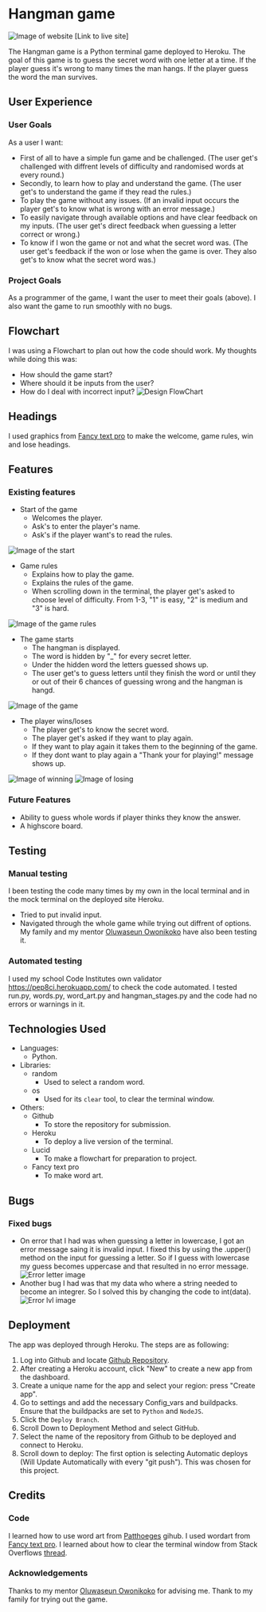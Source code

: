 # Hangman game
![Image of website](documentation/screenshots/hangman_firstpage.JPG)
[Link to live site]

The Hangman game is a Python terminal game deployed to Heroku. The goal of this game is to guess the secret word with one letter at a time. If the player guess it's wrong to many times the man hangs. If the player guess the word the man survives.

## User Experience

### User Goals
As a user I want:
* First of all to have a simple fun game and be challenged. (The user get's challenged with diffrent levels of difficulty and randomised words at every round.)
* Secondly, to learn how to play and understand the game. (The user get's to understand the game if they read the rules.)
* To play the game without any issues. (If an invalid input occurs the player get's to know what is wrong with an error message.)
* To easily navigate through available options and have clear feedback on my inputs. (The user get's direct feedback when guessing a letter correct or wrong.)
* To know if I won the game or not and what the secret word was. (The user get's feedback if the won or lose when the game is over. They also get's to know what the secret word was.)

### Project Goals
As a programmer of the game, I want the user to meet their goals (above). I also want the game to run smoothly with no bugs.

## Flowchart
I was using a Flowchart to plan out how the code should work. My thoughts while doing this was:
- How should the game start?
- Where should it be inputs from the user?
- How do I deal with incorrect input?
![Design FlowChart](documentation/screenshots/hangman_flowchart.JPG)

## Headings
I used graphics from [Fancy text pro](https://www.fancytextpro.com/) to make the welcome, game rules, win and lose headings.

## Features
### Existing features
* Start of the game
    * Welcomes the player.
    * Ask's to enter the player's name.
    * Ask's if the player want's to read the rules.

![Image of the start](documentation/screenshots/read_rules.JPG)

* Game rules
    * Explains how to play the game.
    * Explains the rules of the game.
    * When scrolling down in the terminal, the player get's asked to choose level of difficulty. From 1-3, "1" is easy, "2" is medium and "3" is hard.

![Image of the game rules](documentation/screenshots/game_rules.JPG)

* The game starts
    * The hangman is displayed.
    * The word is hidden by "_" for every secret letter.
    * Under the hidden word the letters guessed shows up. 
    * The user get's to guess letters until they finish the word or until they or out of their 6 chances of guessing wrong and the hangman is hangd. 

![Image of the game](documentation/screenshots/the_game.JPG)

* The player wins/loses
    * The player get's to know the secret word. 
    * The player get's asked if they want to play again.
    * If they want to play again it takes them to the beginning of the game.
    * If they dont want to play again a "Thank your for playing!" message shows up.

![Image of winning](documentation/screenshots/win.JPG) ![Image of losing](documentation/screenshots/fail.JPG)

### Future Features
 * Ability to guess whole words if player thinks they know the answer.
 * A highscore board.

## Testing
### Manual testing
I been testing the code many times by my own in the local terminal and in the mock terminal on the deployed site Heroku.
- Tried to put invalid input.
- Navigated through the whole game while trying out diffrent of options.
My family and my mentor [Oluwaseun Owonikoko](https://github.com/seunkoko) have also been testing it.
### Automated testing
I used my school Code Institutes own validator https://pep8ci.herokuapp.com/ to check the code automated. I tested run.py, words.py, word_art.py and hangman_stages.py and the code had no errors or warnings in it.

## Technologies Used
* Languages: 
    * Python.
* Libraries:
    * random 
        - Used to select a random word.
    * os
        - Used for its `clear` tool, to clear the terminal window.
* Others:
    * Github
        - To store the repository for submission.
    * Heroku
        - To deploy a live version of the terminal.
    * Lucid 
        - To make a flowchart for preparation to project.
    * Fancy text pro
        - To make word art. 
## Bugs
### Fixed bugs
* On error that I had was when guessing a letter in lowercase, I got an error message saing it is invalid input. I fixed this by using the .upper() method on the input for guessing a letter. So if I guess with lowercase my guess becomes uppercase and that resulted in no error message.
![Error letter image](documentation/bugs/error_letter.JPG)
* Another bug I had was that my data who where a string needed to become an integrer. So I solved this by changing the code to int(data).
![Error lvl image](documentation/bugs/error_lvl.JPG)

## Deployment
 The app was deployed through Heroku. The steps are as following:

1. Log into Github and locate [Github Repository](https://github.com/KlaraMartinsson/hangman-game).
2. After creating a Heroku account, click "New" to create a new app from the dashboard.
3. Create a unique name for the app and select your region: press "Create app".
4. Go to settings and add the necessary Config_vars and buildpacks. Ensure that the buildpacks are set to `Python` and `NodeJS`.
5. Click the `Deploy Branch`.
6. Scroll Down to Deployment Method and select GitHub.
7. Select the name of the repository from Github to be deployed and connect to Heroku.
8. Scroll down to deploy: 
The first option is selecting Automatic deploys (Will Update Automatically with every "git push"). This was chosen for this project.

## Credits
### Code
I learned how to use word art from [Patthoeges](https://github.com/patthoege/hangmangame-pp3-python) gihub. 
I used wordart from [Fancy text pro](https://www.fancytextpro.com/BigTextGenerator?fbclid=IwAR0TsTKLRY91w8ggGxdgfZp6Cu-R4HP2SjAemqdaCRtT86b_tIwp-WeF3u8).
I learned about how to clear the terminal window from Stack Overflows [thread](https://stackoverflow.com/questions/2084508/clear-terminal-in-python).

### Acknowledgements
Thanks to my mentor [Oluwaseun Owonikoko](https://github.com/seunkoko) for advising me.
Thank to my family for trying out the game.